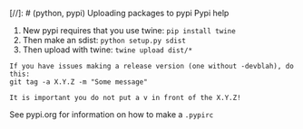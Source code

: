 [//]: # (python, pypi) Uploading packages to pypi
Pypi help

1. New pypi requires that you use twine: `pip install twine`
2. Then make an sdist: `python setup.py sdist`
3. Then upload with twine: `twine upload dist/*`

```
If you have issues making a release version (one without -devblah), do this:
git tag -a X.Y.Z -m "Some message"

It is important you do not put a v in front of the X.Y.Z!
```

See pypi.org for information on how to make a `.pypirc`
